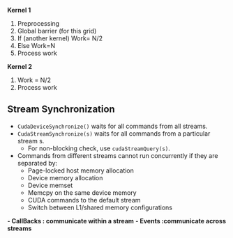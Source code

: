 **Kernel 1**
1. Preprocessing
2. Global barrier (for this grid)
3. If (another kernel)
    Work= N/2
4. Else
    Work=N
5. Process work

**Kernel 2**
1. Work = N/2
2. Process work

## Stream Synchronization
- ```CudaDeviceSynchronize()``` waits for all commands from all streams.
- ```CudaStreamSynchronize(s)``` waits for all commands from a particular stream s.
    - For non-blocking check, use ```cudaStreamQuery(s)```.
- Commands from different streams cannot run concurrently if they are separated by:
    - Page-locked host memory allocation 
    - Device memory allocation 
    - Device memset 
    - Memcpy on the same device memory
    - CUDA commands to the default stream
    - Switch between L1/shared memory configurations


**- CallBacks : communicate within a stream**
**- Events :communicate across streams**
